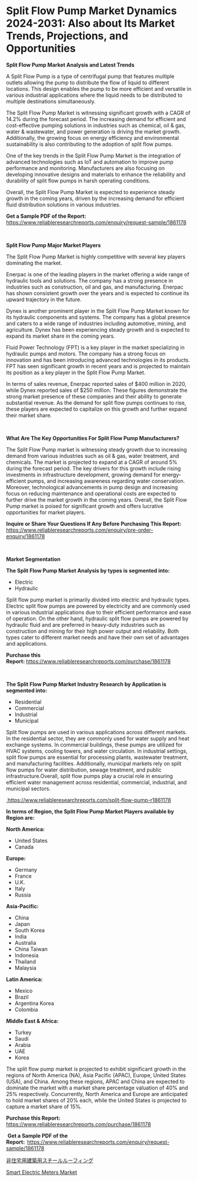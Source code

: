 <p><h1>Split Flow Pump Market Dynamics 2024-2031: Also about Its Market Trends, Projections, and Opportunities</h1></p><p><strong>Split Flow Pump Market Analysis and Latest Trends</strong></p>
<p><p>A Split Flow Pump is a type of centrifugal pump that features multiple outlets allowing the pump to distribute the flow of liquid to different locations. This design enables the pump to be more efficient and versatile in various industrial applications where the liquid needs to be distributed to multiple destinations simultaneously.</p><p>The Split Flow Pump Market is witnessing significant growth with a CAGR of 14.2% during the forecast period. The increasing demand for efficient and cost-effective pumping solutions in industries such as chemical, oil & gas, water & wastewater, and power generation is driving the market growth. Additionally, the growing focus on energy efficiency and environmental sustainability is also contributing to the adoption of split flow pumps.</p><p>One of the key trends in the Split Flow Pump Market is the integration of advanced technologies such as IoT and automation to improve pump performance and monitoring. Manufacturers are also focusing on developing innovative designs and materials to enhance the reliability and durability of split flow pumps in harsh operating conditions.</p><p>Overall, the Split Flow Pump Market is expected to experience steady growth in the coming years, driven by the increasing demand for efficient fluid distribution solutions in various industries.</p></p>
<p><strong>Get a Sample PDF of the Report:&nbsp;</strong> <a href="https://www.reliableresearchreports.com/enquiry/request-sample/1861178">https://www.reliableresearchreports.com/enquiry/request-sample/1861178</a></p>
<p>&nbsp;</p>
<p><strong>Split Flow Pump Major Market Players</strong></p>
<p><p>The Split Flow Pump Market is highly competitive with several key players dominating the market. </p><p>Enerpac is one of the leading players in the market offering a wide range of hydraulic tools and solutions. The company has a strong presence in industries such as construction, oil and gas, and manufacturing. Enerpac has shown consistent growth over the years and is expected to continue its upward trajectory in the future.</p><p>Dynex is another prominent player in the Split Flow Pump Market known for its hydraulic components and systems. The company has a global presence and caters to a wide range of industries including automotive, mining, and agriculture. Dynex has been experiencing steady growth and is expected to expand its market share in the coming years.</p><p>Fluid Power Technology (FPT) is a key player in the market specializing in hydraulic pumps and motors. The company has a strong focus on innovation and has been introducing advanced technologies in its products. FPT has seen significant growth in recent years and is projected to maintain its position as a key player in the Split Flow Pump Market.</p><p>In terms of sales revenue, Enerpac reported sales of $400 million in 2020, while Dynex reported sales of $250 million. These figures demonstrate the strong market presence of these companies and their ability to generate substantial revenue. As the demand for split flow pumps continues to rise, these players are expected to capitalize on this growth and further expand their market share.</p></p>
<p>&nbsp;</p>
<p><strong>What Are The Key Opportunities For Split Flow Pump Manufacturers?</strong></p>
<p><p>The Split Flow Pump market is witnessing steady growth due to increasing demand from various industries such as oil & gas, water treatment, and chemicals. The market is projected to expand at a CAGR of around 5% during the forecast period. The key drivers for this growth include rising investments in infrastructure development, growing demand for energy-efficient pumps, and increasing awareness regarding water conservation. Moreover, technological advancements in pump design and increasing focus on reducing maintenance and operational costs are expected to further drive the market growth in the coming years. Overall, the Split Flow Pump market is poised for significant growth and offers lucrative opportunities for market players.</p></p>
<p><strong>Inquire or Share Your Questions If Any Before Purchasing This Report:</strong> <a href="https://www.reliableresearchreports.com/enquiry/pre-order-enquiry/1861178">https://www.reliableresearchreports.com/enquiry/pre-order-enquiry/1861178</a></p>
<p>&nbsp;</p>
<p><strong>Market Segmentation</strong></p>
<p><strong>The Split Flow Pump Market Analysis by types is segmented into:</strong></p>
<p><ul><li>Electric</li><li>Hydraulic</li></ul></p>
<p><p>Split flow pump market is primarily divided into electric and hydraulic types. Electric split flow pumps are powered by electricity and are commonly used in various industrial applications due to their efficient performance and ease of operation. On the other hand, hydraulic split flow pumps are powered by hydraulic fluid and are preferred in heavy-duty industries such as construction and mining for their high power output and reliability. Both types cater to different market needs and have their own set of advantages and applications.</p></p>
<p><strong>Purchase this Report:&nbsp;</strong><a href="https://www.reliableresearchreports.com/purchase/1861178">https://www.reliableresearchreports.com/purchase/1861178</a></p>
<p>&nbsp;</p>
<p><strong>The Split Flow Pump Market Industry Research by Application is segmented into:</strong></p>
<p><ul><li>Residential</li><li>Commercial</li><li>Industrial</li><li>Municipal</li></ul></p>
<p><p>Split flow pumps are used in various applications across different markets. In the residential sector, they are commonly used for water supply and heat exchange systems. In commercial buildings, these pumps are utilized for HVAC systems, cooling towers, and water circulation. In industrial settings, split flow pumps are essential for processing plants, wastewater treatment, and manufacturing facilities. Additionally, municipal markets rely on split flow pumps for water distribution, sewage treatment, and public infrastructure.Overall, split flow pumps play a crucial role in ensuring efficient water management across residential, commercial, industrial, and municipal sectors.</p></p>
<p><a href="https://www.reliableresearchreports.com/split-flow-pump-r1861178">&nbsp;https://www.reliableresearchreports.com/split-flow-pump-r1861178</a></p>
<p><strong>In terms of Region, the Split Flow Pump Market Players available by Region are:</strong></p>
<p>
    <p> <strong> North America: </strong>
        <ul>
            <li>United States</li>
            <li>Canada</li>
        </ul>
        </p> 
    <p> <strong> Europe: </strong>
        <ul>
            <li>Germany</li>
            <li>France</li>
            <li>U.K.</li>
            <li>Italy</li>
            <li>Russia</li>
        </ul>
        </p> 
    <p> <strong> Asia-Pacific: </strong>
        <ul>
            <li>China</li>
            <li>Japan</li>
            <li>South Korea</li>
            <li>India</li>
            <li>Australia</li>
            <li>China Taiwan</li>
            <li>Indonesia</li>
            <li>Thailand</li>
            <li>Malaysia</li>
        </ul>
        </p> 
    <p> <strong> Latin America: </strong>
        <ul>
            <li>Mexico</li>
            <li>Brazil</li>
            <li>Argentina Korea</li>
            <li>Colombia</li>
        </ul>
        </p> 
    <p> <strong> Middle East & Africa: </strong>
        <ul>
            <li>Turkey</li>
            <li>Saudi</li>
            <li>Arabia</li>
            <li>UAE</li>
            <li>Korea</li>
        </ul>
    </p>
    </p>
<p><p>The split flow pump market is projected to exhibit significant growth in the regions of North America (NA), Asia Pacific (APAC), Europe, United States (USA), and China. Among these regions, APAC and China are expected to dominate the market with a market share percentage valuation of 40% and 25% respectively. Concurrently, North America and Europe are anticipated to hold market shares of 20% each, while the United States is projected to capture a market share of 15%.</p></p>
<p><strong>Purchase this Report: </strong><a href="https://www.reliableresearchreports.com/purchase/1861178">https://www.reliableresearchreports.com/purchase/1861178</a></p>
<p>&nbsp;<strong>Get a Sample PDF of the Report:&nbsp;&nbsp;</strong><a href="https://www.reliableresearchreports.com/enquiry/request-sample/1861178">https://www.reliableresearchreports.com/enquiry/request-sample/1861178</a></p>
<p><strong></strong></p>
<p><p><a href="https://github.com/KaliMetz2023/Market-Research-Report-List-1/blob/main/7966968160668.md">非住宅用建築用スチールルーフィング</a></p><p><a href="https://github.com/vimar16th/Market-Research-Report-List-5/blob/main/smart-electric-meters-market.md">Smart Electric Meters Market</a></p></p>